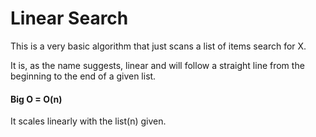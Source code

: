 # Linear Search

This is a very basic algorithm that just scans a list of items search for X.

It is, as the name suggests, linear and will follow a straight line from the beginning to the end of a given list.


#### Big O = O(n)

It scales linearly with the list(n) given.
